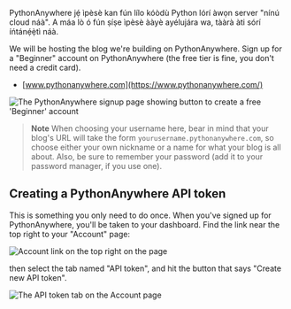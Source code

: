 PythonAnywhere jẹ́ ìpèsè kan fún lílo kóòdù Python lórí àwọn server "nínú cloud náà". A máa lò ó fún ṣíṣe ìpèsè ààyè ayélujára wa, tààrà àti sórí íńtánẹ́ẹ̀tì náà.

We will be hosting the blog we're building on PythonAnywhere. Sign up for a "Beginner" account on PythonAnywhere (the free tier is fine, you don't need a credit card).

* [www.pythonanywhere.com](https://www.pythonanywhere.com/)

![The PythonAnywhere signup page showing button to create a free 'Beginner' account](../deploy/images/pythonanywhere_beginner_account_button.png)

> **Note** When choosing your username here, bear in mind that your blog's URL will take the form `yourusername.pythonanywhere.com`, so choose either your own nickname or a name for what your blog is all about. Also, be sure to remember your password (add it to your password manager, if you use one).

## Creating a PythonAnywhere API token

This is something you only need to do once. When you've signed up for PythonAnywhere, you'll be taken to your dashboard. Find the link near the top right to your "Account" page:

![Account link on the top right on the page](../deploy/images/pythonanywhere_account.png)

then select the tab named "API token", and hit the button that says "Create new API token".

![The API token tab on the Account page](../deploy/images/pythonanywhere_create_api_token.png)